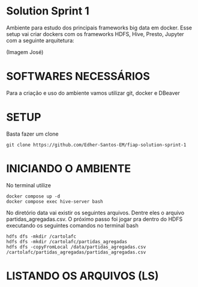 # Solution Sprint 1

Ambiente para estudo dos principais frameworks big data em docker.
Esse setup vai criar dockers com os frameworks HDFS, Hive, Presto, Jupyter com a seguinte arquitetura: 

(Imagem José)

# SOFTWARES NECESSÁRIOS

Para a criação e uso do ambiente vamos utilizar git, docker e DBeaver

# SETUP
Basta fazer um clone

```shell
git clone https://github.com/Edher-Santos-EM/fiap-solution-sprint-1
```

# INICIANDO O AMBIENTE

No terminal utilize

```shell
docker compose up -d
docker compose exec hive-server bash
```

No diretório data vai existir os seguintes arquivos. Dentre eles o arquivo partidas_agregadas.csv. O próximo passo foi jogar pra dentro do HDFS executando os seguintes comandos no terminal bash

```shell
hdfs dfs -mkdir /cartolafc
hdfs dfs -mkdir /cartolafc/partidas_agregadas
hdfs dfs -copyFromLocal /data/partidas_agregadas.csv /cartolafc/partidas_agregadas/partidas_agregadas.csv
```

# LISTANDO OS ARQUIVOS (LS)
